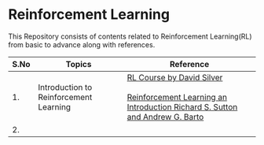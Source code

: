 
# Reinforcement Learning

This Repository consists of contents related to Reinforcement Learning(RL) from basic to advance along with references.

| S.No | Topics | Reference |
| ---- | ---- | ---- |
| 1.  | Introduction to Reinforcement Learning | [RL Course by David Silver](https://www.youtube.com/watch?v=2pWv7GOvuf0&list=PLqYmG7hTraZDM-OYHWgPebj2MfCFzFObQ&index=1)<br><br>[Reinforcement Learning an Introduction Richard S. Sutton and Andrew G. Barto](https://www.andrew.cmu.edu/course/10-703/textbook/BartoSutton.pdf)<br> |
| 2.  |  |  |
